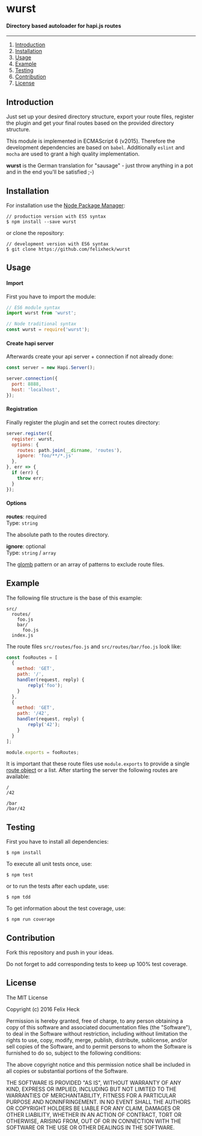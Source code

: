 # wurst
#### Directory based autoloader for hapi.js routes
---

1. [Introduction](#introduction)
2. [Installation](#installation)
3. [Usage](#usage)
4. [Example](#example)
5. [Testing](#testing)
6. [Contribution](#contribution)
7. [License](#license)

## Introduction
Just set up your desired directory structure, export your route files, register the plugin and get your final routes based on the provided directory structure.

This module is implemented in ECMAScript 6 (v2015). Therefore the development dependencies are based on `babel`.
Additionally `eslint` and `mocha` are used to grant a high quality implementation.

**wurst** is the German translation for "sausage" - just throw anything in a pot and in the end you'll be satisfied ;-)

## Installation
For installation use the [Node Package Manager](https://github.com/npm/npm):
```
// production version with ES5 syntax
$ npm install --save wurst
```

or clone the repository:
```
// development version with ES6 syntax
$ git clone https://github.com/felixheck/wurst
```

## Usage
#### Import
First you have to import the module:
``` js
// ES6 module syntax
import wurst from 'wurst';

// Node traditional syntax
const wurst = require('wurst');
```

#### Create hapi server
Afterwards create your api server + connection if not already done:
``` js
const server = new Hapi.Server();

server.connection({
  port: 8888,
  host: 'localhost',
});
```

#### Registration
Finally register the plugin and set the correct routes directory:
``` js
server.register({
  register: wurst,
  options: {
    routes: path.join(__dirname, 'routes'),
    ignore: 'foo/**/*.js'
  },
}, err => {
  if (err) {
    throw err;
  }
});
```

#### Options
**routes**: required<br/>
Type: `string`

The absolute path to the routes directory.

**ignore**: optional<br/>
Type: `string` / `array`

The [glomb](https://github.com/isaacs/node-glob#glob-primer) pattern or an array of patterns to exclude route files.


## Example
The following file structure is the base of this example:
```
src/
  routes/
    foo.js
    bar/
      foo.js
  index.js
```

The route files `src/routes/foo.js` and `src/routes/bar/foo.js` look like:
``` js
const fooRoutes = [
  {
    method: 'GET',
    path: '/',
    handler(request, reply) {
        reply('foo');
    }
  },
  {
    method: 'GET',
    path: '/42',
    handler(request, reply) {
        reply('42');
    }
  }
];

module.exports = fooRoutes;
```

It is important that these route files use `module.exports` to provide a single [route object](http://hapijs.com/api#route-configuration) or a list.
After starting the server the following routes are available:

```
/
/42

/bar
/bar/42
```

## Testing
First you have to install all dependencies:
```
$ npm install
```

To execute all unit tests once, use:
```
$ npm test
```

or to run the tests after each update, use:
```
$ npm tdd
```

To get information about the test coverage, use:
```
$ npm run coverage
```

## Contribution
Fork this repository and push in your ideas.

Do not forget to add corresponding tests to keep up 100% test coverage.

## License
The MIT License

Copyright (c) 2016 Felix Heck

Permission is hereby granted, free of charge, to any person obtaining a copy
of this software and associated documentation files (the "Software"), to deal
in the Software without restriction, including without limitation the rights
to use, copy, modify, merge, publish, distribute, sublicense, and/or sell
copies of the Software, and to permit persons to whom the Software is
furnished to do so, subject to the following conditions:

The above copyright notice and this permission notice shall be included in
all copies or substantial portions of the Software.

THE SOFTWARE IS PROVIDED "AS IS", WITHOUT WARRANTY OF ANY KIND, EXPRESS OR
IMPLIED, INCLUDING BUT NOT LIMITED TO THE WARRANTIES OF MERCHANTABILITY,
FITNESS FOR A PARTICULAR PURPOSE AND NONINFRINGEMENT. IN NO EVENT SHALL THE
AUTHORS OR COPYRIGHT HOLDERS BE LIABLE FOR ANY CLAIM, DAMAGES OR OTHER
LIABILITY, WHETHER IN AN ACTION OF CONTRACT, TORT OR OTHERWISE, ARISING FROM,
OUT OF OR IN CONNECTION WITH THE SOFTWARE OR THE USE OR OTHER DEALINGS IN
THE SOFTWARE.
